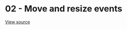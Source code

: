 # 02 - Move and resize events 

[View source](https://github.com/jbaysolutions/vue-grid-layout/blob/master/website/docs/.vuepress/components/Example02Events.vue)

<ClientOnly>
<Example02Events></Example02Events>
</ClientOnly>
